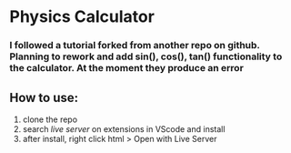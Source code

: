 # Physics Calculator

### I followed a tutorial forked from another repo on github. Planning to rework and add sin(), cos(), tan() functionality to the calculator. At the moment they produce an error

## How to use:
1. clone the repo
2. search *live server* on extensions in VScode and install
3. after install, right click html > Open with Live Server
